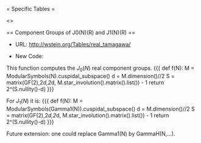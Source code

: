 = Specific Tables =

<<TableOfContents>>

== Component Groups of J0(N)(R) and J1(N)(R) ==

 * URL: http://wstein.org/Tables/real_tamagawa/

 * New Code:

This function computes the $J_0(N)$ real component groups. 
{{{
def f(N):
    M = ModularSymbols(N).cuspidal_subspace()
    d = M.dimension()//2
    S = matrix(GF(2),2*d,2*d, M.star_involution().matrix().list()) - 1
    return 2^(S.nullity()-d)
}}}

For $J_1(N)$ it is:
{{{
def f(N):
    M = ModularSymbols(Gamma1(N)).cuspidal_subspace()
    d = M.dimension()//2
    S = matrix(GF(2),2*d,2*d, M.star_involution().matrix().list()) - 1
    return 2^(S.nullity()-d)
}}}

Future extension: one could replace Gamma1(N) by GammaH(N,...).
